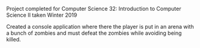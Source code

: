 Project completed for Computer Science 32: Introduction to Computer Science II taken Winter 2019

Created a console application where there the player is put in an arena with a bunch of zombies and must defeat the zombies while avoiding being killed.
